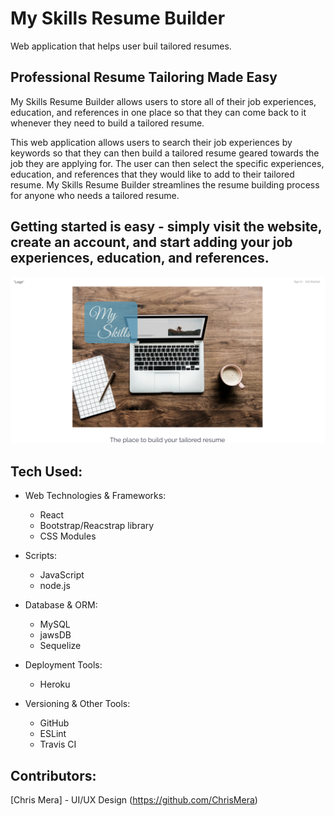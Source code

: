 # My Skills Resume Builder
Web application that helps user buil tailored resumes.

## Professional Resume Tailoring Made Easy

My Skills Resume Builder allows users to store all of their job experiences, education, and references in one place so that they can come back to it whenever they need to build a tailored resume. 

This web application allows users to search their job experiences by keywords so that they can then build a tailored resume geared towards the job they are applying for. The user can then select the specific experiences, education, and references that they would like to add to their tailored resume. My Skills Resume Builder streamlines the resume building process for anyone who needs a tailored resume.

## Getting started is easy - simply visit the website, create an account, and start adding your job experiences, education, and references.

<!-- Click [here](https://pacific-cove-65481.herokuapp.com/) to get started. -->

![Splash Page](public/assets/images/splash.png)


## Tech Used:
* Web Technologies & Frameworks:
    * React
    * Bootstrap/Reacstrap library
    * CSS Modules

* Scripts:
    * JavaScript
    * node.js

* Database & ORM:
    * MySQL
    * jawsDB
    * Sequelize

* Deployment Tools:
    * Heroku

* Versioning & Other Tools:
    * GitHub
    * ESLint
    * Travis CI

## Contributors:

[Chris Mera] - UI/UX Design (https://github.com/ChrisMera)